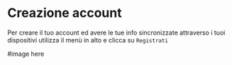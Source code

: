 # Creazione account

Per creare il tuo account ed avere le tue info sincronizzate attraverso i tuoi dispositivi utilizza il menù in alto e clicca su `Registrati`

#image here
